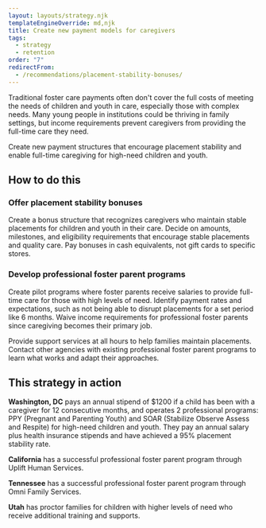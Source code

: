 ```yaml
---
layout: layouts/strategy.njk
templateEngineOverride: md,njk
title: Create new payment models for caregivers
tags:
  - strategy
  - retention
order: "7"
redirectFrom:
  - /recommendations/placement-stability-bonuses/
---
```

Traditional foster care payments often don't cover the full costs of meeting the needs of children and youth in care, especially those with complex needs. Many young people in institutions could be thriving in family settings, but income requirements prevent caregivers from providing the full-time care they need.

Create new payment structures that encourage placement stability and enable full-time caregiving for high-need children and youth.

## How to do this

### Offer placement stability bonuses

Create a bonus structure that recognizes caregivers who maintain stable placements for children and youth in their care. Decide on amounts, milestones, and eligibility requirements that encourage stable placements and quality care. Pay bonuses in cash equivalents, not gift cards to specific stores.

### Develop professional foster parent programs

Create pilot programs where foster parents receive salaries to provide full-time care for those with high levels of need. Identify payment rates and expectations, such as not being able to disrupt placements for a set period like 6 months. Waive income requirements for professional foster parents since caregiving becomes their primary job.

Provide support services at all hours to help families maintain placements. Contact other agencies with existing professional foster parent programs to learn what works and adapt their approaches.

## This strategy in action

**Washington, DC** pays an annual stipend of $1200 if a child has been with a caregiver for 12 consecutive months, and operates 2 professional programs: PPY (Pregnant and Parenting Youth) and SOAR (Stabilize Observe Assess and Respite) for high-need children and youth. They pay an annual salary plus health insurance stipends and have achieved a 95% placement stability rate.

**California** has a successful professional foster parent program through Uplift Human Services.

**Tennessee** has a successful professional foster parent program through Omni Family Services.

**Utah** has proctor families for children with higher levels of need who receive additional training and supports.
